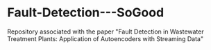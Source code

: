# Fault-Detection---SoGood
Repository associated with the paper "Fault Detection in Wastewater Treatment Plants: Application of Autoencoders with Streaming Data"
